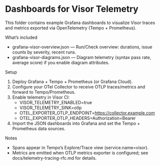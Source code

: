 Dashboards for Visor Telemetry
==============================

This folder contains example Grafana dashboards to visualize Visor traces and metrics exported via OpenTelemetry (Tempo + Prometheus).

What’s included
- grafana-visor-overview.json — Run/Check overview: durations, issue counts by severity, recent runs.
- grafana-visor-diagrams.json — Diagram telemetry (syntax pass rate, average score) if you enable diagram attributes.

Setup
1) Deploy Grafana + Tempo + Prometheus (or Grafana Cloud).
2) Configure your OTel Collector to receive OTLP traces/metrics and forward to Tempo/Prometheus.
3) Enable telemetry in Visor CI:
   - VISOR_TELEMETRY_ENABLED=true
   - VISOR_TELEMETRY_SINK=otlp
   - OTEL_EXPORTER_OTLP_ENDPOINT=https://collector.example.com
   - OTEL_EXPORTER_OTLP_HEADERS=Authorization=Bearer <token>
4) Import the JSON dashboards into Grafana and set the Tempo + Prometheus data sources.

Notes
- Spans appear in Tempo’s Explore/Trace view (service.name=visor).
- Metrics are emitted when OTLP metrics exporter is configured; see docs/telemetry-tracing-rfc.md for details.

